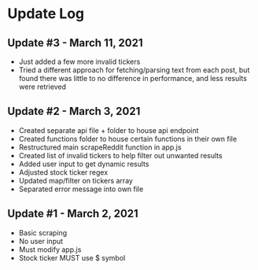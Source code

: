# Update Log

## Update #3 - March 11, 2021

- Just added a few more invalid tickers
- Tried a different approach for fetching/parsing text from each post, but found there was little to no difference in performance, and less results were retrieved

## Update #2 - March 3, 2021

- Created separate api file + folder to house api endpoint
- Created functions folder to house certain functions in their own file
- Restructured main scrapeReddit function in app.js
- Created list of invalid tickers to help filter out unwanted results
- Added user input to get dynamic results
- Adjusted stock ticker regex
- Updated map/filter on tickers array
- Separated error message into own file

## Update #1 - March 2, 2021

- Basic scraping
- No user input
- Must modify app.js
- Stock ticker MUST use $ symbol
